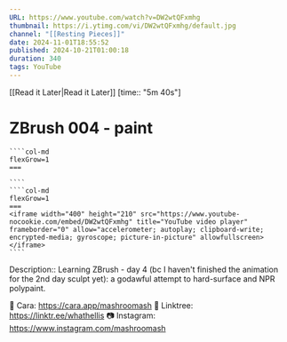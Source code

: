 ```yaml
---
URL: https://www.youtube.com/watch?v=DW2wtQFxmhg
thumbnail: https://i.ytimg.com/vi/DW2wtQFxmhg/default.jpg
channel: "[[Resting Pieces]]"
date: 2024-11-01T18:55:52
published: 2024-10-21T01:00:18
duration: 340
tags: YouTube
---
```

[[Read it Later|Read it Later]] [time:: "5m 40s"]
# ZBrush 004 - paint
`````col
````col-md
flexGrow=1
===
 
````
````col-md
flexGrow=1
===
<iframe width="400" height="210" src="https://www.youtube-nocookie.com/embed/DW2wtQFxmhg" title="YouTube video player" frameborder="0" allow="accelerometer; autoplay; clipboard-write; encrypted-media; gyroscope; picture-in-picture" allowfullscreen></iframe>
````
`````
Description:: Learning ZBrush - day 4 (bc I haven't finished the animation for the 2nd day sculpt yet): a godawful attempt to hard-surface and NPR polypaint.

💖 Cara: https://cara.app/mashroomash
🌱 Linktree: https://linktr.ee/whathellis
📷 Instagram: https://www.instagram.com/mashroomash
